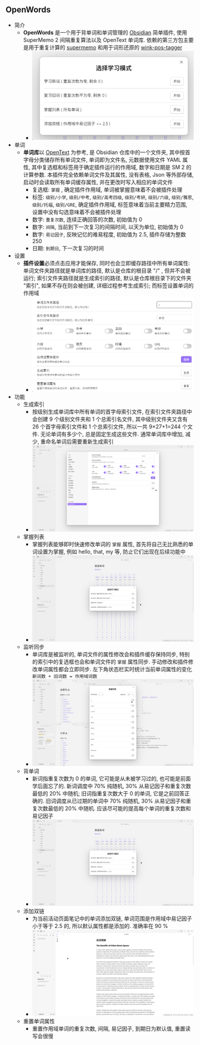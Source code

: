 ## OpenWords
- 简介
	- **OpenWords** 是一个用于背单词和单词管理的 [Obsidian](https://obsidian.md/) 简单插件, 使用 SuperMemo 2 间隔重复算法以及 OpenText 单词库. 依赖的第三方包主要是用于重复计算的 [supermemo](https://www.npmjs.com/package/supermemo) 和用于词形还原的 [wink-pos-tagger](https://www.npmjs.com/package/wink-pos-tagger)
		- ![p7](README/p7.png)
- 单词
	- **单词库**以 [OpenText](opentext.net.cn) 为参考, 是 Obsidian 仓库中的一个文件夹, 其中按首字母分类储存所有单词文件, 单词即为文件名, 元数据使用文件 YAML 属性, 其中复选框和标签用于确定插件运行的作用域, 数字和日期是 SM 2 的计算参数. 本插件完全依赖单词文件及其属性, 没有表格, Json 等外部存储, 启动时会读取所有单词缓存属性, 并在更改时写入相应的单词文件
		- 复选框: `掌握` , 确定插件作用域, 单词被掌握意味着不会被插件处理
		- 标签: `级别/小学`, `级别/中考`, `级别/高考四级`, `级别/考研`, `级别/六级`, `级别/雅思`, `级别/托福`, `级别/GRE`, 确定插件作用域, 标签意味着当前主要精力范围, 设置中没有勾选意味着不会被插件处理
		- 数字: `重复次数`, 连续正确回答的次数, 初始值为 0
		- 数字: `间隔`, 当前到下一次复习的间隔时间, 以天为单位, 初始值为 0
		- 数字: `易记因子`, 反映记忆的难易程度, 初始值为 2.5, 插件存储为整数 250
		- 日期: `到期日`, 下一次复习的时间
- 设置
	- **插件设置**必须点击应用才能保存, 同时也会立即缓存路径中所有单词属性: 单词文件夹路径就是单词库的路径, 默认是仓库的根目录 "/" , 但并不会被运行; 索引文件夹路径就是生成索引的路径, 默认是仓库根目录下的文件夹 "索引", 如果不存在则会被创建, 详细过程参考生成索引; 而标签设置单词的作用域 
		- ![p6](README/p6.png)
- 功能
	- 生成索引
		- 按级别生成单词库中所有单词的首字母索引文件, 在索引文件夹路径中会创建 9 个级别文件夹和 1 个总索引名文件, 其中级别文件夹又含有 26 个首字母索引文件和 1 个总索引文件, 所以一共 9×27+1=244 个文件. 无论单词有多少个, 总是固定生成这些文件. 通常单词库中增加, 减少, 重命名单词后需要重新生成索引
		- ![p3](README/p3.gif)
	- 掌握列表
		- 掌握列表能够即时快速修改单词的 `掌握` 属性, 首先将自己无比熟悉的单词设置为掌握, 例如 hello, that, my 等, 防止它们出现在后续功能中
		- ![p2](README/p2.gif)
	- 监听同步
		- 单词库是被监听的, 单词文件的属性修改会和插件缓存保持同步, 特别的索引中的复选框也会和单词文件的 `掌握` 属性同步. 手动修改和插件修改单词属性都会立即同步. 左下角状态栏实时统计当前单词属性的变化 `新词数 + 旧词数 = 作用域词数`
		- ![p1](README/p1.gif)
	- 背单词
		- 新词指重复次数为 0 的单词, 它可能是从未被学习过的, 也可能是前面学后面忘了的. 新词调度中 70% 纯随机, 30% 从易记因子和重复次数最低的 20% 中随机;  旧词指重复次数大于 0 的单词, 它是之前回答正确的. 旧词调度从已过期的单词中 70% 纯随机, 30% 从易记因子和重复次数最低的 20% 中随机. 应该尽可能的提高每个单词的重复次数和易记因子
		- ![p4](README/p4.gif)
	- 添加双链
		- 为当前活动页面笔记中的单词添加双链, 单词范围是作用域中易记因子小于等于 2.5 的, 所以默认属性都是添加的. 准确率在 90 %
		- ![p5](README/p5.gif)
	- 重置单词属性
		- 重置作用域单词的重复次数, 间隔, 易记因子, 到期日为默认值, 重置读写会很慢


